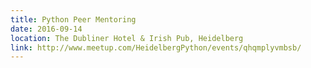 ```yaml
---
title: Python Peer Mentoring
date: 2016-09-14
location: The Dubliner Hotel & Irish Pub, Heidelberg
link: http://www.meetup.com/HeidelbergPython/events/qhqmplyvmbsb/
---
```

